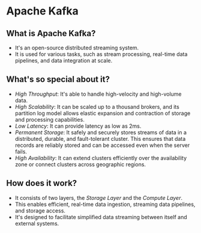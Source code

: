 # Apache Kafka

## What is Apache Kafka?
- It's an open-source distributed streaming system.
- It is used for various tasks, such as stream processing, real-time data pipelines, and data integration at scale.

## What's so special about it?
- *High Throughput*: It's able to handle high-velocity and high-volume data.
- *High Scalability*: It can be scaled up to a thousand brokers, and its partition log model allows elastic expansion and contraction of storage and processing capabilities.
- *Low Latency*: It can provide latency as low as 2ms.
- *Permanent Storage*: It safely and securely stores streams of data in a distributed, durable, and fault-tolerant cluster. This ensures that data records are reliably stored and can be accessed even when the server fails.
- *High Availability*: It can extend clusters efficiently over the availability zone or connect clusters across geographic regions.

## How does it work?
- It consists of two layers, the *Storage Layer* and the *Compute Layer*.
- This enables efficient, real-time data ingestion, streaming data pipelines, and storage access.
- It's designed to facilitate simplified data streaming between itself and external systems.
